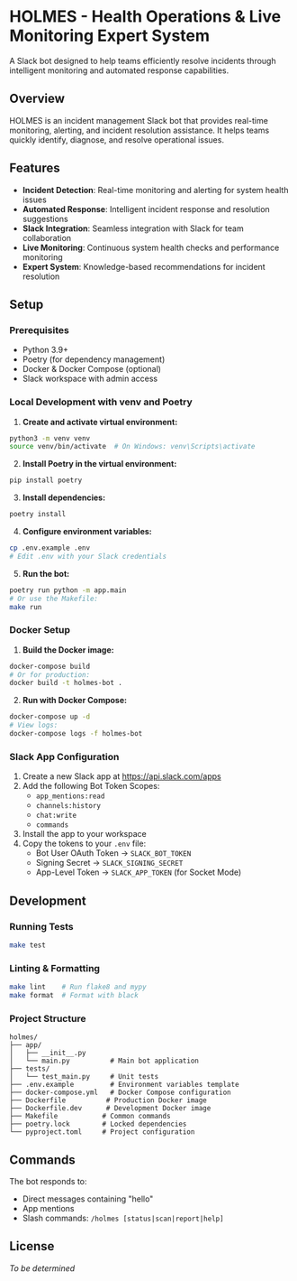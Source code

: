 # HOLMES - Health Operations & Live Monitoring Expert System

A Slack bot designed to help teams efficiently resolve incidents through intelligent monitoring and automated response capabilities.

## Overview

HOLMES is an incident management Slack bot that provides real-time monitoring, alerting, and incident resolution assistance. It helps teams quickly identify, diagnose, and resolve operational issues.

## Features

- **Incident Detection**: Real-time monitoring and alerting for system health issues
- **Automated Response**: Intelligent incident response and resolution suggestions
- **Slack Integration**: Seamless integration with Slack for team collaboration
- **Live Monitoring**: Continuous system health checks and performance monitoring
- **Expert System**: Knowledge-based recommendations for incident resolution

## Setup

### Prerequisites
- Python 3.9+
- Poetry (for dependency management)
- Docker & Docker Compose (optional)
- Slack workspace with admin access

### Local Development with venv and Poetry

1. **Create and activate virtual environment:**
```bash
python3 -m venv venv
source venv/bin/activate  # On Windows: venv\Scripts\activate
```

2. **Install Poetry in the virtual environment:**
```bash
pip install poetry
```

3. **Install dependencies:**
```bash
poetry install
```

4. **Configure environment variables:**
```bash
cp .env.example .env
# Edit .env with your Slack credentials
```

5. **Run the bot:**
```bash
poetry run python -m app.main
# Or use the Makefile:
make run
```

### Docker Setup

1. **Build the Docker image:**
```bash
docker-compose build
# Or for production:
docker build -t holmes-bot .
```

2. **Run with Docker Compose:**
```bash
docker-compose up -d
# View logs:
docker-compose logs -f holmes-bot
```

### Slack App Configuration

1. Create a new Slack app at https://api.slack.com/apps
2. Add the following Bot Token Scopes:
   - `app_mentions:read`
   - `channels:history`
   - `chat:write`
   - `commands`
3. Install the app to your workspace
4. Copy the tokens to your `.env` file:
   - Bot User OAuth Token → `SLACK_BOT_TOKEN`
   - Signing Secret → `SLACK_SIGNING_SECRET`
   - App-Level Token → `SLACK_APP_TOKEN` (for Socket Mode)

## Development

### Running Tests
```bash
make test
```

### Linting & Formatting
```bash
make lint    # Run flake8 and mypy
make format  # Format with black
```

### Project Structure
```
holmes/
├── app/
│   ├── __init__.py
│   └── main.py          # Main bot application
├── tests/
│   └── test_main.py     # Unit tests
├── .env.example         # Environment variables template
├── docker-compose.yml   # Docker Compose configuration
├── Dockerfile          # Production Docker image
├── Dockerfile.dev      # Development Docker image
├── Makefile           # Common commands
├── poetry.lock        # Locked dependencies
└── pyproject.toml     # Project configuration
```

## Commands

The bot responds to:
- Direct messages containing "hello"
- App mentions
- Slash commands: `/holmes [status|scan|report|help]`

## License

*To be determined*
